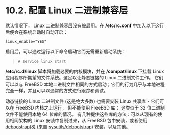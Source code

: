 # 10.2. 配置 Linux 二进制兼容层

默认情况下， Linux 二进制兼容层没有被启用。在 **/etc/rc.conf** 中加入以下这行后便会在系统启动时自动开启：

```
linux_enable="YES"
```

启用后，可以通过运行以下命令启动它而无需重新启动系统：

>```
># service linux start
>```

**/etc/rc.d/linux** 脚本将加载必要的内核模块，并在 **/compat/linux** 下挂载 Linux 应用程序所期望的文件系统。这足以让静态链接的 Linux 二进制文件工作。
它们可以以与 FreeBSD 本地二进制文件相同的方式启动；它们的行为几乎与本地进程完全一样，并且可以以通常的方式进行跟踪和调试。

动态链接的 Linux 二进制文件 (这是绝大多数) 也需要安装 Linux 共享库 - 它们可以在 FreeBSD 内核之上运行， 但不能使用 FreeBSD 库； 这类似于 32 位二进制文件不能使用本地 64 位库的情况。
有几种提供这些库的方法：可以从现有的使用相同架构的 Linux 安装中复制过来，从 FreeBSD 包中安装，或者使用 [deboostrap(8)](https://www.freebsd.org/cgi/man.cgi?query=deboostrap&sektion=8&format=html) (来自 [sysutils/debootstrap](https://cgit.freebsd.org/ports/tree/sysutils/debootstrap/pkg-descr)) 安装，以及其他。